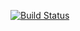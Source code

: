 [![Build Status](https://travis-ci.org/asadise/my-blog.svg?branch=master "Build Status")](https://travis-ci.org/asadise/my-blog)
